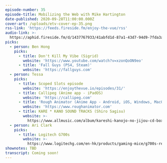 ```yaml
---
episode-number: 35
episode-title: Mobilizing the Web with Mike Hartington
date-published: 2020-09-28T11:00:00.000Z
cover-art: /uploads/etv-cover-ep-35.png
rss-link: 'https://feeds.fireside.fm/enjoy-the-vue/rss'
audio-link: >-
  https://aphid.fireside.fm/d/1437767933/41abfd1d-87a1-43d7-94d9-7fda3a5120e1/626b42f5-a906-4c75-ab21-6c00e447f394.mp3
picks:
  - person: Ben Hong
    picks:
      - title: Don't Kill My Vibe (Sigrid)
        website: 'https://www.youtube.com/watch?v=xzonQoON9eo'
      - title: 'Fall Guys (PS4, Steam)'
        website: 'https://fallguys.com'
  - person: Tessa
    picks:
      - title: Scoped Slots episode
        website: 'https://enjoythevue.io/episodes/31/'
      - title: Callipeg (Anime app - iPadOS)
        website: 'https://callipeg.com'
      - title: 'Rough Animator (Anime App - Android, iOS, Windows, MacOS)'
        website: 'https://www.roughanimator.com'
      - title: KARE * KANO SOUND TRACKS (Shiro Sagisu)
        website: >-
          https://www.allmusic.com/album/kareshi-kanojo-no-jijou-cd-box-mw0000407025
  - person: Ari Clark
    picks:
      - title: Logitech G700s
        website: >-
          https://www.logitechg.com/en-hk/products/gaming-mice/g700s-rechargeable-wireless-gaming-mouse.html
shownotes: TBD
transcript: Coming soon!
---
```

